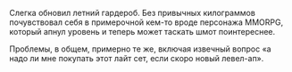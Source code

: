 ﻿Слегка обновил летний гардероб. Без привычных килограммов почувствовал себя в примерочной кем-то вроде персонажа MMORPG, который апнул уровень и теперь может таскать шмот поинтереснее.

Проблемы, в общем, примерно те же, включая извечный вопрос «а надо ли мне покупать этот лайт сет, если скоро новый левел-ап».